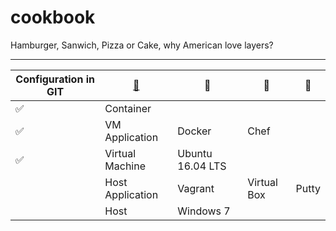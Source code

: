 # cookbook

Hamburger, Sanwich, Pizza or Cake, why American love layers?

----
|Configuration in GIT|[:leaves:](https://www.webpagefx.com/tools/emoji-cheat-sheet/)|     :sunflower:        |     :herb:        | :tulip:|
|----------------|----------|----------|----------|----------|
|:white_check_mark:|Container|  |  |
|:white_check_mark:|VM Application| Docker | Chef |
|:white_check_mark:|Virtual Machine| Ubuntu 16.04 LTS |  |
||Host Application| Vagrant | Virtual Box |Putty|
||Host| Windows 7 | 
